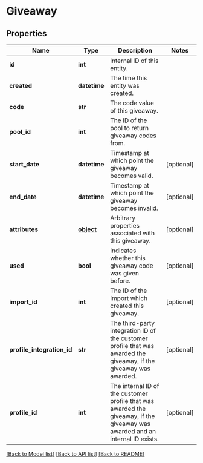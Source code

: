# Giveaway


## Properties
Name | Type | Description | Notes
------------ | ------------- | ------------- | -------------
**id** | **int** | Internal ID of this entity. | 
**created** | **datetime** | The time this entity was created. | 
**code** | **str** | The code value of this giveaway. | 
**pool_id** | **int** | The ID of the pool to return giveaway codes from. | 
**start_date** | **datetime** | Timestamp at which point the giveaway becomes valid. | [optional] 
**end_date** | **datetime** | Timestamp at which point the giveaway becomes invalid. | [optional] 
**attributes** | [**object**](.md) | Arbitrary properties associated with this giveaway. | [optional] 
**used** | **bool** | Indicates whether this giveaway code was given before. | [optional] 
**import_id** | **int** | The ID of the Import which created this giveaway. | [optional] 
**profile_integration_id** | **str** | The third-party integration ID of the customer profile that was awarded the giveaway, if the giveaway was awarded. | [optional] 
**profile_id** | **int** | The internal ID of the customer profile that was awarded the giveaway, if the giveaway was awarded and an internal ID exists. | [optional] 

[[Back to Model list]](../README.md#documentation-for-models) [[Back to API list]](../README.md#documentation-for-api-endpoints) [[Back to README]](../README.md)


